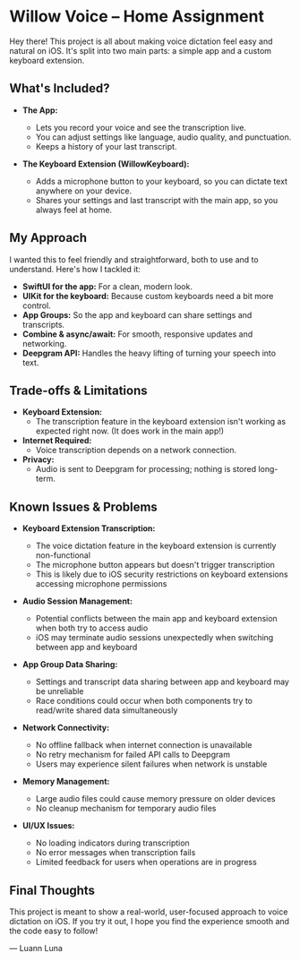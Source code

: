 # Willow Voice – Home Assignment

Hey there! This project is all about making voice dictation feel easy and natural on iOS. It's split into two main parts: a simple app and a custom keyboard extension.

## What's Included?

- **The App:**
  - Lets you record your voice and see the transcription live.
  - You can adjust settings like language, audio quality, and punctuation.
  - Keeps a history of your last transcript.

- **The Keyboard Extension (WillowKeyboard):**
  - Adds a microphone button to your keyboard, so you can dictate text anywhere on your device.
  - Shares your settings and last transcript with the main app, so you always feel at home.

## My Approach

I wanted this to feel friendly and straightforward, both to use and to understand. Here's how I tackled it:

- **SwiftUI for the app:** For a clean, modern look.
- **UIKit for the keyboard:** Because custom keyboards need a bit more control.
- **App Groups:** So the app and keyboard can share settings and transcripts.
- **Combine & async/await:** For smooth, responsive updates and networking.
- **Deepgram API:** Handles the heavy lifting of turning your speech into text.

## Trade-offs & Limitations

- **Keyboard Extension:**
  - The transcription feature in the keyboard extension isn't working as expected right now. (It does work in the main app!)
- **Internet Required:**
  - Voice transcription depends on a network connection.
- **Privacy:**
  - Audio is sent to Deepgram for processing; nothing is stored long-term.

## Known Issues & Problems

- **Keyboard Extension Transcription:**
  - The voice dictation feature in the keyboard extension is currently non-functional
  - The microphone button appears but doesn't trigger transcription
  - This is likely due to iOS security restrictions on keyboard extensions accessing microphone permissions

- **Audio Session Management:**
  - Potential conflicts between the main app and keyboard extension when both try to access audio
  - iOS may terminate audio sessions unexpectedly when switching between app and keyboard

- **App Group Data Sharing:**
  - Settings and transcript data sharing between app and keyboard may be unreliable
  - Race conditions could occur when both components try to read/write shared data simultaneously

- **Network Connectivity:**
  - No offline fallback when internet connection is unavailable
  - No retry mechanism for failed API calls to Deepgram
  - Users may experience silent failures when network is unstable

- **Memory Management:**
  - Large audio files could cause memory pressure on older devices
  - No cleanup mechanism for temporary audio files

- **UI/UX Issues:**
  - No loading indicators during transcription
  - No error messages when transcription fails
  - Limited feedback for users when operations are in progress

## Final Thoughts

This project is meant to show a real-world, user-focused approach to voice dictation on iOS. If you try it out, I hope you find the experience smooth and the code easy to follow!

— Luann Luna
